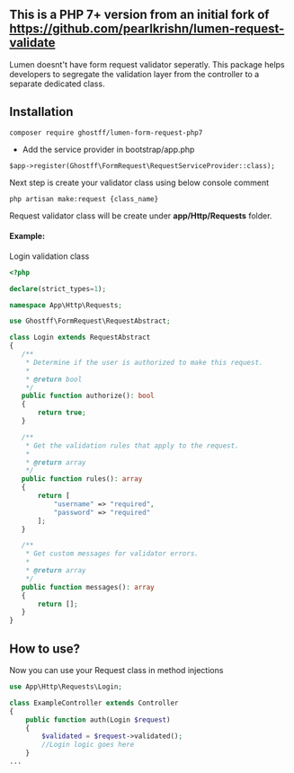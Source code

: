 **This is a PHP 7+ version from an initial fork of https://github.com/pearlkrishn/lumen-request-validate**
----
Lumen doesnt't have form request validator seperatly. This package helps developers to segregate the validation layer from the controller to a separate dedicated class.

## Installation

   `composer require ghostff/lumen-form-request-php7`

- Add the service provider in bootstrap/app.php

`$app->register(Ghostff\FormRequest\RequestServiceProvider::class);`

Next step is create your validator class using below console comment

`php artisan make:request {class_name}`

 Request validator class will be create under **app/Http/Requests** folder.
 
 #### Example:
 
 Login validation class
 ```php
<?php

declare(strict_types=1);

namespace App\Http\Requests;

use Ghostff\FormRequest\RequestAbstract;

class Login extends RequestAbstract
{
    /**
     * Determine if the user is authorized to make this request.
     *
     * @return bool
     */
    public function authorize(): bool
    {
        return true;
    }

    /**
     * Get the validation rules that apply to the request.
     *
     * @return array
     */
    public function rules(): array
    {
        return [
            "username" => "required",
            "password" => "required"
        ];
    }

    /**
     * Get custom messages for validator errors.
     *
     * @return array
     */
    public function messages(): array
    {
        return [];
    }
}

```
 
 
 ## How to use?
 Now you can use your Request class in method injections
```php
use App\Http\Requests\Login;

class ExampleController extends Controller
{
    public function auth(Login $request)
    {
        $validated = $request->validated();
	    //Login logic goes here
    }
...
```
